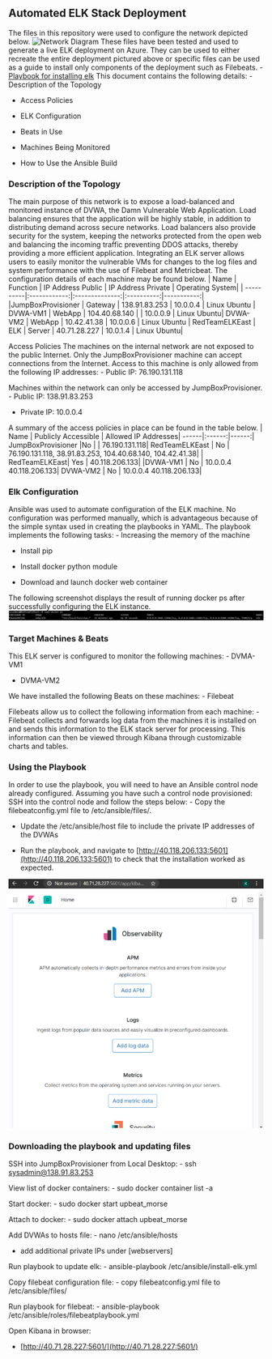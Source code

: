 ## Automated ELK Stack Deployment
The files in this repository were used to configure the network depicted below.
![Network Diagram](https://github.com/kinga46/CyberSecurity/blob/master/Diagrams/Network_Diagram.png)
These files have been tested and used to generate a live ELK deployment on Azure. They can be used to either 
recreate the entire deployment pictured above or specific files can be used as a guide to install only 
components of the deployment such as Filebeats. - [Playbook for installing 
elk](https://github.com/kinga46/CyberSecurity-Project-1-ElkStack/blob/master/Files/install-elk.yml) This 
document contains the following details: - Description of the Topology
    
- Access Policies
    
- ELK Configuration
    
- Beats in Use
    
- Machines Being Monitored
    
- How to Use the Ansible Build
    
### Description of the Topology
The main purpose of this network is to expose a load-balanced and monitored instance of DVWA, the Damn 
Vulnerable Web Application. Load balancing ensures that the application will be highly stable, in addition to 
distributing demand across secure networks. Load balancers also provide security for the system, keeping the 
networks protected from the open web and balancing the incoming traffic preventing DDOS attacks, thereby 
providing a more efficient application. Integrating an ELK server allows users to easily monitor the vulnerable 
VMs for changes to the log files and system performance with the use of Filebeat and Metricbeat. The 
configuration details of each machine may be found below.
|	Name | Function | IP Address Public | IP Address Private | Operating System| 
| ----------|:------------:|:--------------:|:----------:|-----------:|
|JumpBoxProvisioner | Gateway | 138.91.83.253 | 10.0.0.4 | Linux Ubuntu | DVWA-VM1 | WebApp | 104.40.68.140 | 
| 10.0.0.9 | Linux Ubuntu| DVWA-VM2 | WebApp | 10.42.41.38 | 10.0.0.6 | Linux Ubuntu | RedTeamELKEast | ELK 
| Server | 40.71.28.227 | 10.0.1.4 | Linux Ubuntu|
  
Access Policies The machines on the internal network are not exposed to the public Internet. Only the 
JumpBoxProvisioner machine can accept connections from the Internet. Access to this machine is only allowed from 
the following IP addresses: - Public IP: 76.190.131.118
    
Machines within the network can only be accessed by JumpBoxProvisioner. - Public IP: 138.91.83.253
    
- Private IP: 10.0.0.4
    
A summary of the access policies in place can be found in the table below.
| Name | Publicly Accessible | Allowed IP Addresses| ------|:------:|------:| JumpBoxProvisioner |No | 
| 76.190.131.118| RedTeamELKEast | No | 76.190.131.118, 38.91.83.253, 104.40.68.140, 104.42.41.38| 
| RedTeamELKEast| Yes | 40.118.206.133|
|DVWA-VM1 | No | 10.0.0.4 40.118.206.133| DVWA-VM2 | No | 10.0.0.4 40.118.206.133|
### Elk Configuration
Ansible was used to automate configuration of the ELK machine. No configuration was performed manually, which is 
advantageous because of the simple syntax used in creating the playbooks in YAML. The playbook implements the 
following tasks: - Increasing the memory of the machine
    
- Install pip
    
- Install docker python module
    
- Download and launch docker web container
    
The following screenshot displays the result of running docker ps after successfully configuring the ELK 
instance.
![docker ps](https://github.com/kinga46/CyberSecurity-Project-1-ElkStack/blob/master/Images/docker_ps_image.PNG)
  
### Target Machines & Beats
This ELK server is configured to monitor the following machines: - DVMA-VM1
    
- DVMA-VM2
    
We have installed the following Beats on these machines: - Filebeat
    
Filebeats allow us to collect the following information from each machine: - Filebeat collects and forwards log 
data from the machines it is installed on and sends this information to the ELK stack server for processing. 
This information can then be viewed through Kibana through customizable charts and tables.
    
### Using the Playbook
In order to use the playbook, you will need to have an Ansible control node already configured. Assuming you 
have such a control node provisioned: SSH into the control node and follow the steps below: - Copy the 
filebeatconfig.yml file to /etc/ansible/files/.
    
- Update the /etc/ansible/host file to include the private IP addresses of the DVWAs
    
- Run the playbook, and navigate to [http://40.118.206.133:5601](http://40.118.206.133:5601) to check that the 
installation worked as expected.
   
 ![Kibana](https://github.com/kinga46/CyberSecurity-Project-1-ElkStack/blob/master/Images/Kibana_image.png)
 
### Downloading the playbook and updating files
SSH into JumpBoxProvisioner from Local Desktop: - ssh sysadmin@138.91.83.253
    
View list of docker containers: - sudo docker container list -a
    
  
Start docker: - sudo docker start upbeat_morse
    
  
Attach to docker: - sudo docker attach upbeat_morse
    
  
Add DVWAs to hosts file: - nano /etc/ansible/hosts
    
- add additional private IPs under [webservers]
    
  
Run playbook to update elk: - ansible-playbook /etc/ansible/install-elk.yml
    
  
Copy filebeat configuration file: - copy filebeatconfig.yml file to /etc/ansible/files/
    
Run playbook for filebeat: - ansible-playbook /etc/ansible/roles/filebeatplaybook.yml
    
Open Kibana in browser:
-   [http://40.71.28.227:5601/](http://40.71.28.227:5601/)
